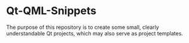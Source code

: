 # Qt-QML-Snippets
The purpose of this repository is to create some small, clearly understandable Qt projects, which may also serve as project templates.
